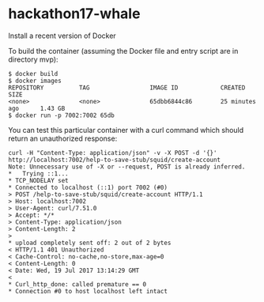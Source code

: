 # hackathon17-whale

Install a recent version of Docker

To build the container (assuming the Docker file and entry script are in directory mvp):
```
$ docker build
$ docker images
REPOSITORY          TAG                 IMAGE ID            CREATED             SIZE
<none>              <none>              65dbb6844c86        25 minutes ago      1.43 GB
$ docker run -p 7002:7002 65db
```
You can test this particular container with a curl command which should return an unauthorized response:
```
curl -H "Content-Type: application/json" -v -X POST -d '{}' http://localhost:7002/help-to-save-stub/squid/create-account 
Note: Unnecessary use of -X or --request, POST is already inferred.
*   Trying ::1...
* TCP_NODELAY set
* Connected to localhost (::1) port 7002 (#0)
> POST /help-to-save-stub/squid/create-account HTTP/1.1
> Host: localhost:7002
> User-Agent: curl/7.51.0
> Accept: */*
> Content-Type: application/json
> Content-Length: 2
> 
* upload completely sent off: 2 out of 2 bytes
< HTTP/1.1 401 Unauthorized
< Cache-Control: no-cache,no-store,max-age=0
< Content-Length: 0
< Date: Wed, 19 Jul 2017 13:14:29 GMT
< 
* Curl_http_done: called premature == 0
* Connection #0 to host localhost left intact
```
